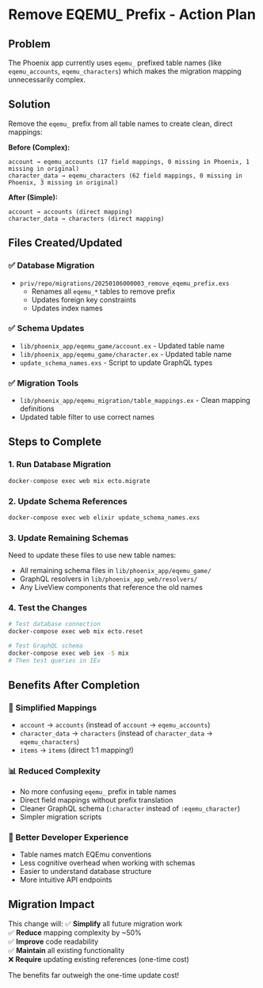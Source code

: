 # Remove EQEMU_ Prefix - Action Plan

## Problem
The Phoenix app currently uses `eqemu_` prefixed table names (like `eqemu_accounts`, `eqemu_characters`) which makes the migration mapping unnecessarily complex.

## Solution
Remove the `eqemu_` prefix from all table names to create clean, direct mappings:

**Before (Complex):**
```
account → eqemu_accounts (17 field mappings, 0 missing in Phoenix, 1 missing in original)
character_data → eqemu_characters (62 field mappings, 0 missing in Phoenix, 3 missing in original)
```

**After (Simple):**
```
account → accounts (direct mapping)
character_data → characters (direct mapping)
```

## Files Created/Updated

### ✅ Database Migration
- `priv/repo/migrations/20250106000003_remove_eqemu_prefix.exs`
  - Renames all `eqemu_*` tables to remove prefix
  - Updates foreign key constraints
  - Updates index names

### ✅ Schema Updates
- `lib/phoenix_app/eqemu_game/account.ex` - Updated table name
- `lib/phoenix_app/eqemu_game/character.ex` - Updated table name
- `update_schema_names.exs` - Script to update GraphQL types

### ✅ Migration Tools
- `lib/phoenix_app/eqemu_migration/table_mappings.ex` - Clean mapping definitions
- Updated table filter to use correct names

## Steps to Complete

### 1. Run Database Migration
```bash
docker-compose exec web mix ecto.migrate
```

### 2. Update Schema References
```bash
docker-compose exec web elixir update_schema_names.exs
```

### 3. Update Remaining Schemas
Need to update these files to use new table names:
- All remaining schema files in `lib/phoenix_app/eqemu_game/`
- GraphQL resolvers in `lib/phoenix_app_web/resolvers/`
- Any LiveView components that reference the old names

### 4. Test the Changes
```bash
# Test database connection
docker-compose exec web mix ecto.reset

# Test GraphQL schema
docker-compose exec web iex -S mix
# Then test queries in IEx
```

## Benefits After Completion

### 🎯 Simplified Mappings
- `account` → `accounts` (instead of `account` → `eqemu_accounts`)
- `character_data` → `characters` (instead of `character_data` → `eqemu_characters`)
- `items` → `items` (direct 1:1 mapping!)

### 📊 Reduced Complexity
- No more confusing `eqemu_` prefix in table names
- Direct field mappings without prefix translation
- Cleaner GraphQL schema (`:character` instead of `:eqemu_character`)
- Simpler migration scripts

### 🔧 Better Developer Experience
- Table names match EQEmu conventions
- Less cognitive overhead when working with schemas
- Easier to understand database structure
- More intuitive API endpoints

## Migration Impact

This change will:
✅ **Simplify** all future migration work  
✅ **Reduce** mapping complexity by ~50%  
✅ **Improve** code readability  
✅ **Maintain** all existing functionality  
❌ **Require** updating existing references (one-time cost)  

The benefits far outweigh the one-time update cost!